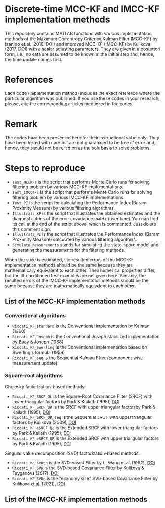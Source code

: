 # Discrete-time MCC-KF and IMCC-KF implementation methods
This repository contains MATLAB functions with various implementation methods of the Maximum Correntropy Criterion Kalman Filter (MCC-KF) by Izanloo et.al. (2016, <a href="https://doi.org/10.1109/CISS.2016.7460553">DOI</a>) and improved MCC-KF (IMCC-KF) by Kulikova (2017, <a href="https://doi.org/10.1016/j.sysconle.2017.07.016">DOI</a>) with a scalar adjusting parameters. They are given in a posteriori form, i.e., no data are assumed to be known at the initial step and, hence, the time update comes first.
# References
Each code (implementation method) includes the exact reference where the particular algorithm was published. 
If you use these codes in your research, please, cite the corresponding articles mentioned in the codes.  

# Remark
The codes have been presented here for their instructional value only. They have been tested with care but are not guaranteed to be free of error and, hence, they should not be relied on as the sole basis to solve problems. 

# Steps to reproduce
- `Test_MCCKFs` is the script that performs Monte Carlo runs for solving filtering problem by various MCC-KF implementations.
- `Test_IMCCKFs` is the script that performs Monte Carlo runs for solving filtering problem by various IMCC-KF implementations.
- `Test_PI` is the script for calculating the Performance Index (Baram Proximity Measure) by various filtering algorithms. 
- `Illustrate_XP` is the script that illustrates the obtained estimates and the diagonal entries of the error covariance matrix (over time). You can find its call at the end of the script above, which is commented. Just delete this comment sign.
- `Illustrate_PI` is the script that illustrates the Performance Index (Baram Proximity Measure) calculated by various filtering algorithms. 
- `Simulate_Measurements` stands for simulating the state-space model and generating the measurements for the filtering methods.

When the state is estimated, the resulted errors of the MCC-KF implementation methods should be the same because they are mathematically equivalent to each other. Their numerical properties differ, but the ill-conditioned test examples are not given here. Similarly, the resulted errors of the IMCC-KF implementation methods should be the same because they are mathematically equivalent to each other. 

## List of the MCC-KF implementation methods
### Conventional algorithms:
 -  `Riccati_KF_standard` is the Conventional implementation by Kalman (1960)
 -  `Riccati_KF_Joseph`   is the Conventional Joseph stabilized implementation by Bucy & Joseph (1968)
 -  `Riccati_KF_Swerling` is the Conventional implementation based on Swerling's formula (1959)
 -  `Riccati_KF_seq`      is the Sequential Kalman Filter (component-wise measurement update)

### Square-root algorithms 
Cholesky factorization-based methods:
 -  `Riccati_KF_SRCF_QL`   is the Square-Root Covariance Filter (SRCF) with lower triangular factors by Park & Kailath (1995), <a href="http://doi.org/10.1109/9.384225">DOI</a> 
 -  `Riccati_KF_SRCF_QR`   is the SRCF with upper triangular factorsby Park & Kailath (1995), <a href="http://doi.org/10.1109/9.384225">DOI</a> 
 -  `Riccati_KF_SRCF_QR_seq` is the Sequential SRCF with upper triangular factors by Kulikova (2009), <a href="http://dx.doi.org/10.1134/S0005117909050129">DOI</a>  
 -  `Riccati_KF_eSRCF_QL`  is the Extended SRCF with lower triangular factors by Park & Kailath (1995), <a href="http://doi.org/10.1109/9.384225">DOI</a>  
 -  `Riccati_KF_eSRCF_QR`  is the Extended SRCF with upper triangular factors by Park & Kailath (1995), <a href="http://doi.org/10.1109/9.384225">DOI</a> 

Singular value decomposition (SVD) factorization-based methods:
 -  `Riccati_KF_SVDSR`     is the SVD-vased Filter by L. Wang et.al. (1992), <a href="http://doi.org/10.1109/CDC.1992.371522">DOI</a>
 -  `Riccati_KF_SVD`       is the SVD-based Covariance Filter by Kulikova & Tsyganova (2017), <a href="http://doi.org/10.1049/iet-cta.2016.1282">DOI</a>
 -  `Riccati_KF_SVDe`      is the "economy size" SVD-based Covariance Filter by Kulikova et.al. (2021), <a href="10.1016/j.cam.2019.112487">DOI</a>

## List of the IMCC-KF implementation methods
